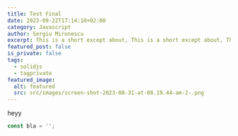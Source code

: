 ```yaml
---
title: Test Final
date: 2023-09-22T17:14:10+02:00
category: Javascript
author: Sergiu Mironescu
excerpt: This is a short except about, This is a short except about, This is a short, except about, This is a short except about
featured_post: false
is_private: false
tags:
  - solidjs
  - tagprivate
featured_image:
  alt: featured
  src: src/images/screen-shot-2023-08-31-at-08.19.44-am-2-.png
---
```


heyy

```javascript
const bla = '';
```
